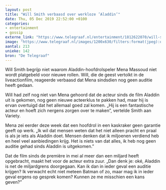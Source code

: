 ```yaml
---
layout: post
title: "Will Smith verbaasd over werkloze ’Aladdin’"
date: Thu, 05 Dec 2019 22:52:00 +0100
categories: 
- entertainment 
- gossip 
externe_link: "https://www.telegraaf.nl/entertainment/1812622070/will-smith-verbaasd-over-werkloze-aladdin"
image: "https://www.telegraaf.nl/images/1200x630/filters:format(jpeg):quality(80)/cdn-kiosk-api.telegraaf.nl/160d0dee-17ab-11ea-853d-02d2fb1aa1d7.jpg"
aantal: 213
unieke: 142
bron: "De Telegraaf"
---
```


<p class="intro">Will Smith begrijp niet waarom Aladdin-hoofdrolspeler Mena Massoud niet wordt platgebeld voor nieuwe rollen. Will, die de geest vertolkt in de liveactionfilm, reageerde verbaasd dat Mena sindsdien nog geen auditie heeft gedaan.</p> <p>Will had zelf nog niet van Mena gehoord dat de acteur sinds de film Aladdin uit is gekomen, nog geen nieuwe acteerklus te pakken had, maar hij is ervan overtuigd dat het allemaal goed zal komen. „Hij is een fantastische acteur en hoeft zich nergens zorgen over te maken”, vertelde Smith aan Variety.</p><p>Mena zei eerder deze week dat een hoofdrol in een kaskraker geen garantie geeft op werk. „Ik wil dat mensen weten dat het niet alleen pracht en praal is als je iets als Aladdin doet. Mensen denken dat ik miljoenen verdiend heb en heel veel aanbiedingen krijg. Het is niets van dat alles, ik heb nog geen auditie gehad sinds Aladdin is uitgekomen.”</p><p>Dat de film sinds de première in mei al meer dan een miljard heeft opgebracht, maakt het voor de acteur extra zuur. „Dan denk je: oké, Aladdin is net de miljardgrens doorgegaan. Kan ik dan in ieder geval een auditie krijgen? Ik verwacht echt niet meteen Batman of zo, maar mag ik in ieder geval ergens op gesprek komen? Kunnen ze me misschien een kans geven?”</p>
